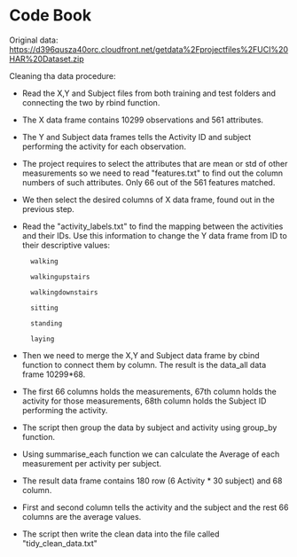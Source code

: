 Code Book
========================

Original data: https://d396qusza40orc.cloudfront.net/getdata%2Fprojectfiles%2FUCI%20HAR%20Dataset.zip

Cleaning tha data procedure:

* Read the X,Y and Subject files from both training and test folders and connecting the two by rbind function. 
* The X data frame contains 10299 observations and 561 attributes. 
* The Y and Subject data frames tells the Activity ID and subject performing the activity for each observation.
* The project requires to select the attributes that are mean or std of other measurements so we need to read "features.txt" to find out the column numbers of such attributes. Only 66 out of the 561 features matched. 
* We then select the desired columns of X data frame, found out in the previous step.
* Read the "activity_labels.txt" to find the mapping between the activities and their IDs. Use this information to change the Y data frame from ID to their descriptive values:

        walking
        
        walkingupstairs
        
        walkingdownstairs
        
        sitting
        
        standing
        
        laying

* Then we need to merge the X,Y and Subject data frame by cbind function to connect them by column. The result is the data_all data frame 10299*68.
* The first 66 columns holds the measurements, 67th column holds the activity for those measurements, 68th column holds the Subject ID performing the activity.
* The script then group the data by subject and activity using group_by function.
* Using summarise_each function we can calculate the Average of each measurement per activity per subject.
* The result data frame contains 180 row (6 Activity * 30 subject) and 68 column. 
* First and second column tells the activity and the subject and the rest 66 columns are the average values.
* The script then write the clean data into the file called "tidy_clean_data.txt"
